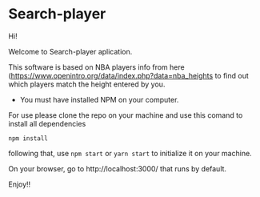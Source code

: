 # Search-player

Hi!

Welcome to Search-player aplication.

This software is based on NBA players info from here (https://www.openintro.org/data/index.php?data=nba_heights
to find out which players match the height entered by you.

* You must have installed NPM on your computer.  

For use please clone the repo on your machine and use this comand to install all dependencies

``` npm install ```

following that, use ```npm start``` or ```yarn start``` to initialize it on your machine.

On your browser, go to http://localhost:3000/ that runs by default.

Enjoy!!

